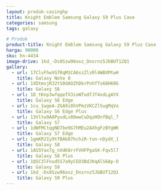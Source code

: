 ```yaml
---
layout: produk-casinghp
title: Knight Emblem Samsung Galaxy S9 Plus Case
categories: samsung
tags: galaxy

# Produk
product-title: Knight Emblem Samsung Galaxy S9 Plus Case
harga: 90000
sku: hn-4434
image-drive: 1kd_-Ds8Szw96oxz_Dnsrnz5JbBUT12Q1
gallery:
  - url: 17ClvFhwVG7RqM1CA6szZlsRl4WBXMtwH
    title: Galaxy Note 8
  - url: 1XDtmvjR32tS0dAOZhDkrPnhfTs66H60G
    title: Galaxy S6
  - url: 1D_tKnp3wfqqeTX3ioWTudfJT4xdLgAYX
    title: Galaxy S6 Edge
  - url: 1cu_1wgeA-ZGA9i8hVPmzVKCZl5ugMqVa
    title: Galaxy S6 Edge Plus
  - url: 13Vltw9A8PyudLv80wwCuDqzHOnfBql_7
    title: Galaxy S7
  - url: 1dWFMCtqgND7be9G7hMEu2AXhgFzBYgWK
    title: Galaxy S7 Edge
  - url: 1gmKR2Iy9tfBAb87hchiR-ton-nDydX_1
    title: Galaxy S8
  - url: 1AS5Yax7g_nXdK8rrFVHFPgaSK-Fqv5l7
    title: Galaxy S8 Plus
  - url: 1QSC3lFnud5S7a9yCEO3BdJKqAlS6Ap-D
    title: Galaxy S9
  - url: 1kd_-Ds8Szw96oxz_Dnsrnz5JbBUT12Q1
    title: Galaxy S9 Plus
---
```

